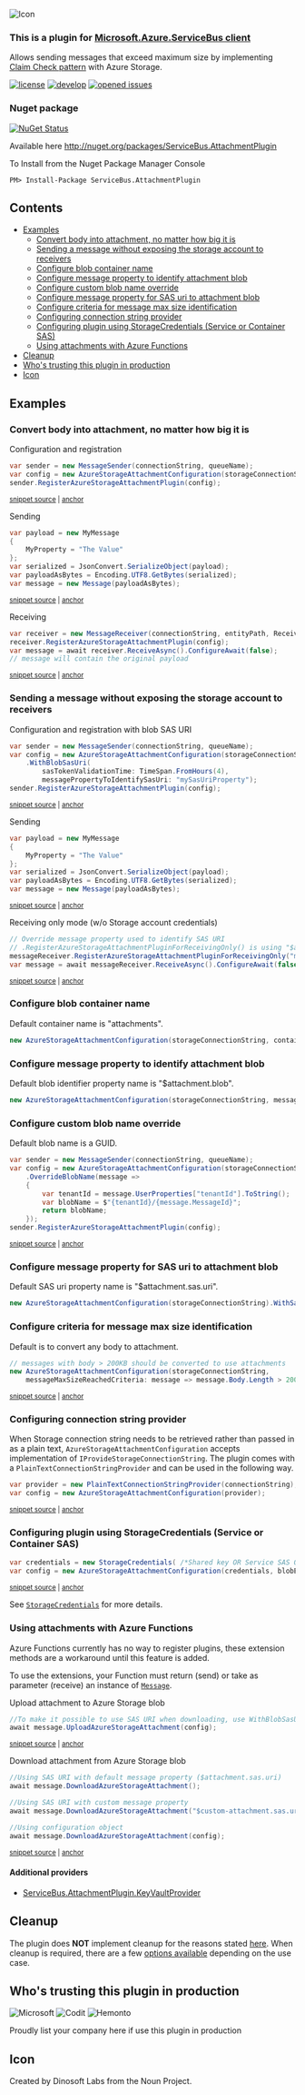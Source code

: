 <!--
GENERATED FILE - DO NOT EDIT
This file was generated by [MarkdownSnippets](https://github.com/SimonCropp/MarkdownSnippets).
Source File: /README.source.md
To change this file edit the source file and then run MarkdownSnippets.
-->

![Icon](https://github.com/SeanFeldman/ServiceBus.AttachmentPlugin/blob/master/images/project-icon.png)

### This is a plugin for [Microsoft.Azure.ServiceBus client](https://github.com/Azure/azure-service-bus-dotnet/)

Allows sending messages that exceed maximum size by implementing [Claim Check pattern](http://www.enterpriseintegrationpatterns.com/patterns/messaging/StoreInLibrary.html) with Azure Storage.

[![license](https://img.shields.io/github/license/mashape/apistatus.svg)](https://github.com/SeanFeldman/ServiceBus.AttachmentPlugin/blob/master/LICENSE)
[![develop](https://img.shields.io/appveyor/ci/seanfeldman/ServiceBus-AttachmentPlugin/develop.svg?style=flat-square&branch=develop)](https://ci.appveyor.com/project/seanfeldman/ServiceBus-AttachmentPlugin)
[![opened issues](https://img.shields.io/github/issues-raw/badges/shields/website.svg)](https://github.com/SeanFeldman/ServiceBus.AttachmentPlugin/issues)

### Nuget package

[![NuGet Status](https://buildstats.info/nuget/ServiceBus.AttachmentPlugin?includePreReleases=true)](https://www.nuget.org/packages/ServiceBus.AttachmentPlugin/)

Available here http://nuget.org/packages/ServiceBus.AttachmentPlugin

To Install from the Nuget Package Manager Console 

    PM> Install-Package ServiceBus.AttachmentPlugin

<!-- toc -->
## Contents

  * [Examples](#examples)
    * [Convert body into attachment, no matter how big it is](#convert-body-into-attachment-no-matter-how-big-it-is)
    * [Sending a message without exposing the storage account to receivers](#sending-a-message-without-exposing-the-storage-account-to-receivers)
    * [Configure blob container name](#configure-blob-container-name)
    * [Configure message property to identify attachment blob](#configure-message-property-to-identify-attachment-blob)
    * [Configure custom blob name override](#configure-custom-blob-name-override)
    * [Configure message property for SAS uri to attachment blob](#configure-message-property-for-sas-uri-to-attachment-blob)
    * [Configure criteria for message max size identification](#configure-criteria-for-message-max-size-identification)
    * [Configuring connection string provider](#configuring-connection-string-provider)
    * [Configuring plugin using StorageCredentials (Service or Container SAS)](#configuring-plugin-using-storagecredentials-service-or-container-sas)
    * [Using attachments with Azure Functions](#using-attachments-with-azure-functions)
  * [Cleanup](#cleanup)
  * [Who's trusting this plugin in production](#whos-trusting-this-plugin-in-production)
  * [Icon](#icon)<!-- endtoc -->

## Examples

### Convert body into attachment, no matter how big it is

Configuration and registration

<!-- snippet: ConfigurationAndRegistration -->
<a id='snippet-configurationandregistration'/></a>
```cs
var sender = new MessageSender(connectionString, queueName);
var config = new AzureStorageAttachmentConfiguration(storageConnectionString);
sender.RegisterAzureStorageAttachmentPlugin(config);
```
<sup><a href='/src/ServiceBus.AttachmentPlugin.Tests/Snippets.cs#L14-L20' title='File snippet `configurationandregistration` was extracted from'>snippet source</a> | <a href='#snippet-configurationandregistration' title='Navigate to start of snippet `configurationandregistration`'>anchor</a></sup>
<!-- endsnippet -->

Sending

<!-- snippet: AttachmentSending -->
<a id='snippet-attachmentsending'/></a>
```cs
var payload = new MyMessage
{
    MyProperty = "The Value"
};
var serialized = JsonConvert.SerializeObject(payload);
var payloadAsBytes = Encoding.UTF8.GetBytes(serialized);
var message = new Message(payloadAsBytes);
```
<sup><a href='/src/ServiceBus.AttachmentPlugin.Tests/Snippets.cs#L26-L36' title='File snippet `attachmentsending` was extracted from'>snippet source</a> | <a href='#snippet-attachmentsending' title='Navigate to start of snippet `attachmentsending`'>anchor</a></sup>
<!-- endsnippet -->

Receiving

<!-- snippet: AttachmentReceiving -->
<a id='snippet-attachmentreceiving'/></a>
```cs
var receiver = new MessageReceiver(connectionString, entityPath, ReceiveMode.ReceiveAndDelete);
receiver.RegisterAzureStorageAttachmentPlugin(config);
var message = await receiver.ReceiveAsync().ConfigureAwait(false);
// message will contain the original payload
```
<sup><a href='/src/ServiceBus.AttachmentPlugin.Tests/Snippets.cs#L42-L49' title='File snippet `attachmentreceiving` was extracted from'>snippet source</a> | <a href='#snippet-attachmentreceiving' title='Navigate to start of snippet `attachmentreceiving`'>anchor</a></sup>
<!-- endsnippet -->

### Sending a message without exposing the storage account to receivers

Configuration and registration with blob SAS URI

<!-- snippet: ConfigurationAndRegistrationSas -->
<a id='snippet-configurationandregistrationsas'/></a>
```cs
var sender = new MessageSender(connectionString, queueName);
var config = new AzureStorageAttachmentConfiguration(storageConnectionString)
    .WithBlobSasUri(
        sasTokenValidationTime: TimeSpan.FromHours(4),
        messagePropertyToIdentifySasUri: "mySasUriProperty");
sender.RegisterAzureStorageAttachmentPlugin(config);
```
<sup><a href='/src/ServiceBus.AttachmentPlugin.Tests/Snippets.cs#L54-L63' title='File snippet `configurationandregistrationsas` was extracted from'>snippet source</a> | <a href='#snippet-configurationandregistrationsas' title='Navigate to start of snippet `configurationandregistrationsas`'>anchor</a></sup>
<!-- endsnippet -->

Sending

<!-- snippet: AttachmentSendingSas -->
<a id='snippet-attachmentsendingsas'/></a>
```cs
var payload = new MyMessage
{
    MyProperty = "The Value"
};
var serialized = JsonConvert.SerializeObject(payload);
var payloadAsBytes = Encoding.UTF8.GetBytes(serialized);
var message = new Message(payloadAsBytes);
```
<sup><a href='/src/ServiceBus.AttachmentPlugin.Tests/Snippets.cs#L99-L109' title='File snippet `attachmentsendingsas` was extracted from'>snippet source</a> | <a href='#snippet-attachmentsendingsas' title='Navigate to start of snippet `attachmentsendingsas`'>anchor</a></sup>
<!-- endsnippet -->

Receiving only mode (w/o Storage account credentials)

<!-- snippet: AttachmentReceivingSas -->
<a id='snippet-attachmentreceivingsas'/></a>
```cs
// Override message property used to identify SAS URI
// .RegisterAzureStorageAttachmentPluginForReceivingOnly() is using "$attachment.sas.uri" by default
messageReceiver.RegisterAzureStorageAttachmentPluginForReceivingOnly("mySasUriProperty");
var message = await messageReceiver.ReceiveAsync().ConfigureAwait(false);
```
<sup><a href='/src/ServiceBus.AttachmentPlugin.Tests/Snippets.cs#L115-L122' title='File snippet `attachmentreceivingsas` was extracted from'>snippet source</a> | <a href='#snippet-attachmentreceivingsas' title='Navigate to start of snippet `attachmentreceivingsas`'>anchor</a></sup>
<!-- endsnippet -->

### Configure blob container name

Default container name is "attachments".

```c#
new AzureStorageAttachmentConfiguration(storageConnectionString, containerName:"blobs");
```

### Configure message property to identify attachment blob

Default blob identifier property name is "$attachment.blob".

```c#
new AzureStorageAttachmentConfiguration(storageConnectionString, messagePropertyToIdentifyAttachmentBlob: "myblob");
```

### Configure custom blob name override

Default blob name is a GUID.

<!-- snippet: Configure_blob_name_override -->
<a id='snippet-configure_blob_name_override'/></a>
```cs
var sender = new MessageSender(connectionString, queueName);
var config = new AzureStorageAttachmentConfiguration(storageConnectionString)
    .OverrideBlobName(message =>
    {
        var tenantId = message.UserProperties["tenantId"].ToString();
        var blobName = $"{tenantId}/{message.MessageId}";
        return blobName;
    });
sender.RegisterAzureStorageAttachmentPlugin(config);
```
<sup><a href='/src/ServiceBus.AttachmentPlugin.Tests/Snippets.cs#L68-L80' title='File snippet `configure_blob_name_override` was extracted from'>snippet source</a> | <a href='#snippet-configure_blob_name_override' title='Navigate to start of snippet `configure_blob_name_override`'>anchor</a></sup>
<!-- endsnippet -->


### Configure message property for SAS uri to attachment blob

Default SAS uri property name is "$attachment.sas.uri".

```c#
new AzureStorageAttachmentConfiguration(storageConnectionString).WithSasUri(messagePropertyToIdentifySasUri: "mySasUriProperty");
```

### Configure criteria for message max size identification

Default is to convert any body to attachment.

<!-- snippet: Configure_criteria_for_message_max_size_identification -->
<a id='snippet-configure_criteria_for_message_max_size_identification'/></a>
```cs
// messages with body > 200KB should be converted to use attachments
new AzureStorageAttachmentConfiguration(storageConnectionString,
    messageMaxSizeReachedCriteria: message => message.Body.Length > 200 * 1024);
```
<sup><a href='/src/ServiceBus.AttachmentPlugin.Tests/Snippets.cs#L127-L133' title='File snippet `configure_criteria_for_message_max_size_identification` was extracted from'>snippet source</a> | <a href='#snippet-configure_criteria_for_message_max_size_identification' title='Navigate to start of snippet `configure_criteria_for_message_max_size_identification`'>anchor</a></sup>
<!-- endsnippet -->

### Configuring connection string provider

When Storage connection string needs to be retrieved rather than passed in as a plain text, `AzureStorageAttachmentConfiguration` accepts implementation of `IProvideStorageConnectionString`.
The plugin comes with a `PlainTextConnectionStringProvider` and can be used in the following way.

<!-- snippet: Configuring_connection_string_provider -->
<a id='snippet-configuring_connection_string_provider'/></a>
```cs
var provider = new PlainTextConnectionStringProvider(connectionString);
var config = new AzureStorageAttachmentConfiguration(provider);
```
<sup><a href='/src/ServiceBus.AttachmentPlugin.Tests/Snippets.cs#L139-L144' title='File snippet `configuring_connection_string_provider` was extracted from'>snippet source</a> | <a href='#snippet-configuring_connection_string_provider' title='Navigate to start of snippet `configuring_connection_string_provider`'>anchor</a></sup>
<!-- endsnippet -->

### Configuring plugin using StorageCredentials (Service or Container SAS)

<!-- snippet: Configuring_plugin_using_StorageCredentials -->
<a id='snippet-configuring_plugin_using_storagecredentials'/></a>
```cs
var credentials = new StorageCredentials( /*Shared key OR Service SAS OR Container SAS*/);
var config = new AzureStorageAttachmentConfiguration(credentials, blobEndpoint);
```
<sup><a href='/src/ServiceBus.AttachmentPlugin.Tests/Snippets.cs#L150-L155' title='File snippet `configuring_plugin_using_storagecredentials` was extracted from'>snippet source</a> | <a href='#snippet-configuring_plugin_using_storagecredentials' title='Navigate to start of snippet `configuring_plugin_using_storagecredentials`'>anchor</a></sup>
<!-- endsnippet -->

See [`StorageCredentials`](https://docs.microsoft.com/en-us/dotnet/api/microsoft.azure.storage.auth.storagecredentials) for more details.

### Using attachments with Azure Functions

Azure Functions currently has no way to register plugins, these extension methods are a workaround until this feature is added. 

To use the extensions, your Function must return (send) or take as parameter (receive) an instance of [`Message`](https://docs.microsoft.com/en-us/dotnet/api/microsoft.azure.servicebus.message).

Upload attachment to Azure Storage blob

<!-- snippet: Upload_attachment_without_registering_plugin -->
<a id='snippet-upload_attachment_without_registering_plugin'/></a>
```cs
//To make it possible to use SAS URI when downloading, use WithBlobSasUri() when creating configuration object
await message.UploadAzureStorageAttachment(config);
```
<sup><a href='/src/ServiceBus.AttachmentPlugin.Tests/Snippets.cs#L160-L165' title='File snippet `upload_attachment_without_registering_plugin` was extracted from'>snippet source</a> | <a href='#snippet-upload_attachment_without_registering_plugin' title='Navigate to start of snippet `upload_attachment_without_registering_plugin`'>anchor</a></sup>
<!-- endsnippet -->

Download attachment from Azure Storage blob

<!-- snippet: Download_attachment_without_registering_plugin -->
<a id='snippet-download_attachment_without_registering_plugin'/></a>
```cs
//Using SAS URI with default message property ($attachment.sas.uri)
await message.DownloadAzureStorageAttachment();

//Using SAS URI with custom message property
await message.DownloadAzureStorageAttachment("$custom-attachment.sas.uri");

//Using configuration object
await message.DownloadAzureStorageAttachment(config);
```
<sup><a href='/src/ServiceBus.AttachmentPlugin.Tests/Snippets.cs#L169-L180' title='File snippet `download_attachment_without_registering_plugin` was extracted from'>snippet source</a> | <a href='#snippet-download_attachment_without_registering_plugin' title='Navigate to start of snippet `download_attachment_without_registering_plugin`'>anchor</a></sup>
<!-- endsnippet -->

#### Additional providers

* [ServiceBus.AttachmentPlugin.KeyVaultProvider](https://www.nuget.org/packages?q=ServiceBus.AttachmentPlugin.KeyVaultProvider)

## Cleanup

The plugin does **NOT** implement cleanup for the reasons stated [here](https://github.com/SeanFeldman/ServiceBus.AttachmentPlugin/issues/86#issuecomment-458541694). When cleanup is required, there are a few [options available](https://github.com/SeanFeldman/ServiceBus.AttachmentPlugin/issues/86#issue-404101630) depending on the use case.

## Who's trusting this plugin in production

![Microsoft](https://github.com/SeanFeldman/ServiceBus.AttachmentPlugin/blob/develop/images/using/microsoft.png)
![Codit](https://github.com/SeanFeldman/ServiceBus.AttachmentPlugin/blob/develop/images/using/Codit.png)
![Hemonto](https://github.com/SeanFeldman/ServiceBus.AttachmentPlugin/blob/develop/images/using/Hemonto.png)

Proudly list your company here if use this plugin in production

## Icon

Created by Dinosoft Labs from the Noun Project.
